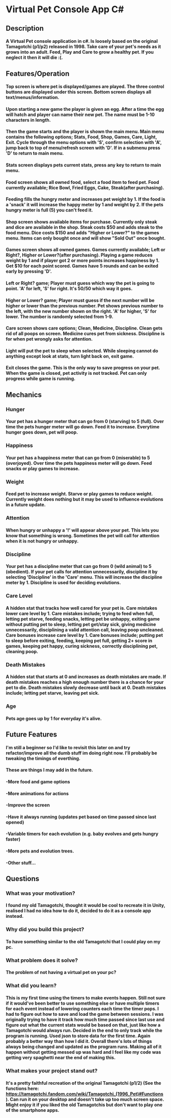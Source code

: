 # Virtual Pet Console App C#
## Description
#### A Virtual Pet console application in c#. Is loosely based on the original Tamagotchi (p1/p2) released in 1998. Take care of your pet's needs as it grows into an adult. Feed, Play and Care to grow a healthy pet. If you neglect it then it will die :(.

## Features/Operation
#### Top screen is where pet is displayed/games are played. The three control buttons are displayed under this screen. Bottom screen displays all text/menus/information.
#### Upon starting a new game the player is given an egg. After a time the egg will hatch and player can name their new pet. The name must be 1-10 characters in length.
#### Then the game starts and the player is shown the main menu. Main menu contains the following options; Stats, Food, Shop, Games, Care, Light, Exit. Cycle through the menu options with 'S', confirm selection with 'A', jump back to top of menu/refresh screen with 'D'. If in a submenu press 'D' to return to main menu.
#### Stats screen displays pets current stats, press any key to return to main menu.
#### Food screen shows all owned food, select a food item to feed pet. Food currently available; Rice Bowl, Fried Eggs, Cake, Steak(after purchasing).
#### Feeding fills the hungry meter and increases pet weight by 1. If the food is a 'snack' it will increase the happy meter by 1 and weight by 2. If the pets hungry meter is full (5) you can't feed it.
#### Shop screen shows available items for purchase. Currently only steak and dice are available in the shop. Steak costs $50 and adds steak to the food menu. Dice costs $150 and adds "Higher or Lower?" to the games menu. Items can only bought once and will show "Sold Out" once bought.
#### Games screen shows all owned games. Games currently available; Left or Right?, Higher or Lower?(after purchasing). Playing a game reduces weight by 1 and if player got 2 or more points increases happiness by 1. Get $10 for each point scored. Games have 5 rounds and can be exited early by pressing 'D'.
#### Left or Right? game; Player must guess which way the pet is going to point. 'A' for left, 'S' for right. It's 50/50 which way it goes.
#### Higher or Lower? game; Player must guess if the next number will be higher or lower than the previous number. Pet shows previous number to the left, with the new number shown on the right. 'A' for higher, 'S' for lower. The number is randomly selected from 1-9.
#### Care screen shows care options; Clean, Medicine, Discipline. Clean gets rid of all poops on screen. Medicine cures pet from sickness. Discipline is for when pet wrongly asks for attention.
#### Light will put the pet to sleep when selected. While sleeping cannot do anything except look at stats, turn light back on, exit game.
#### Exit closes the game. This is the only way to save progress on your pet. When the game is closed, pet activity is not tracked. Pet can only progress while game is running.

## Mechanics
### Hunger
#### Your pet has a hunger meter that can go from 0 (starving) to 5 (full). Over time the pets hunger meter will go down. Feed it to increase. Everytime hunger goes down, pet will poop.
### Happiness
#### Your pet has a happiness meter that can go from 0 (miserable) to 5 (overjoyed). Over time the pets happiness meter will go down. Feed snacks or play games to increase.
### Weight
#### Feed pet to increase weight. Starve or play games to reduce weight. Currently weight does nothing but it may be used to influence evolutions in a future update.
### Attention
#### When hungry or unhappy a '!' will appear above your pet. This lets you know that something is wrong. Sometimes the pet will call for attention when it is not hungry or unhappy.
### Discipline
#### Your pet has a discipline meter that can go from 0 (wild animal) to 5 (obedient). If your pet calls for attention unnecessarily, discipline it by selecting 'Discipline' in the 'Care' menu. This will increase the discipline meter by 1. Discipline is used for deciding evolutions.
### Care Level
#### A hidden stat that tracks how well cared for your pet is. Care mistakes lower care level by 1. Care mistakes include; trying to feed when full, letting pet starve, feeding snacks, letting pet be unhappy, exiting game without putting pet to sleep, letting pet get/stay sick, giving medicine unnecessarily, disciplining a valid attention call, leaving poop uncleaned. Care bonuses increase care level by 1. Care bonuses include; putting pet to sleep before exiting, feeding, keeping pet full, getting 2+ score in games, keeping pet happy, curing sickness, correctly disciplining pet, cleaning poop.
### Death Mistakes
#### A hidden stat that starts at 0 and increases as death mistakes are made. If death mistakes reaches a high enough number there is a chance for your pet to die. Death mistakes slowly decrease until back at 0. Death mistakes include; letting pet starve, leaving pet sick.
### Age
#### Pets age goes up by 1 for everyday it's alive.

## Future Features
#### I'm still a beginner so I'd like to revisit this later on and try refactor/improve all the dumb stuff im doing right now. I'll probably be tweaking the timings of everthing.
#### These are things I may add in the future.
#### -More food and game options
#### -More animations for actions
#### -Improve the screen
#### -Have it always running (updates pet based on time passed since last opened)
#### -Variable timers for each evolution (e.g. baby evolves and gets hungry faster)
#### -More pets and evolution trees.
#### -Other stuff...

## Questions
### What was your motivation?
#### I found my old Tamagotchi, thought it would be cool to recreate it in Unity, realised I had no idea how to do it, decided to do it as a console app instead.
### Why did you build this project?
#### To have something similar to the old Tamagotchi that I could play on my pc.
### What problem does it solve?
#### The problem of not having a virtual pet on your pc?
### What did you learn?
#### This is my first time using the timers to make events happen. Still not sure if it would've been better to use something else or have multiple timers for each event instead of lowering counters each time the timer pops. I had to figure out how to save and load the game between sessions. I was originally trying to have it track how much time passed since last use and figure out what the current stats would be based on that, just like how a Tamagotchi would always run. Decided in the end to only track while the program is running. Used json to store data for the first time. Again probably a better way than how I did it. Overall there's lots of things always being changed and updated as the program runs. Making all of it happen without getting messed up was hard and I feel like my code was getting very spaghetti near the end of making this.
### What makes your project stand out?
#### It's a pretty faithful recreation of the original Tamagotchi (p1/2) (See the functions here: https://tamagotchi.fandom.com/wiki/Tamagotchi_(1996_Pet)#Functions ). Can run it on your desktop and doesn't take up too much screen space. Might enjoy it if you liked the old Tamagotchis but don't want to play one of the smartphone apps.
